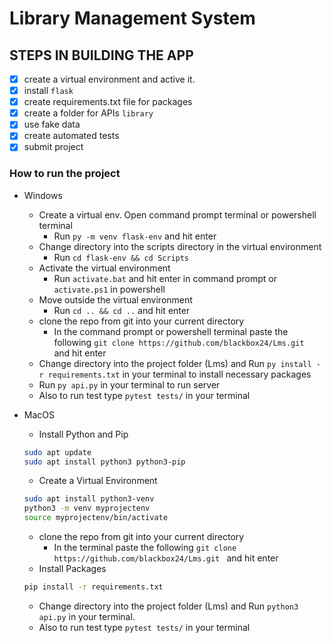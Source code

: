 # Library Management System

## STEPS IN BUILDING THE APP
- [x] create a virtual environment and active it.
- [x] install `flask`
- [X] create requirements.txt file for packages
- [X] create a folder for APIs  `library`
- [X] use fake data
- [X] create automated tests
- [X] submit project

### How to run the project

- Windows
    - Create a virtual env. Open command prompt terminal or powershell terminal
        - Run `py -m venv flask-env` and hit enter
    - Change directory into the scripts directory in the virtual environment
        - Run `cd flask-env && cd Scripts`
    - Activate the virtual environment
        - Run `activate.bat` and hit enter in command prompt or `activate.ps1` in powershell
    - Move outside the virtual environment
        - Run `cd .. && cd ..` and hit enter
    - clone the repo from git into your current directory
        - In the command prompt or powershell terminal paste the following `git clone https://github.com/blackbox24/Lms.git ` and hit enter
    - Change directory into the project folder (Lms) and Run `py install -r requirements.txt` in your terminal to install necessary packages
    - Run `py api.py` in your terminal  to run server
    - Also to run test type `pytest tests/` in your terminal

- MacOS
    - Install Python and Pip
    ```bash
    sudo apt update
    sudo apt install python3 python3-pip
    ```
    - Create a Virtual Environment
    ```bash
    sudo apt install python3-venv
    python3 -m venv myprojectenv
    source myprojectenv/bin/activate
    ```
    - clone the repo from git into your current directory
        - In the terminal paste the following `git clone https://github.com/blackbox24/Lms.git ` and hit enter
    - Install Packages
    ```bash
    pip install -r requirements.txt
    ```
    - Change directory into the project folder (Lms) and Run `python3 api.py` in your terminal.
    - Also to run test type `pytest tests/` in your terminal
